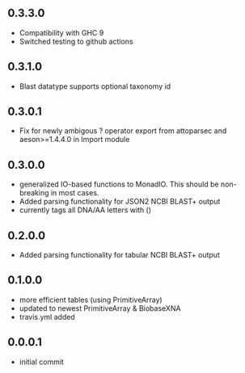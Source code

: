 0.3.3.0
-------

- Compatibility with GHC 9
- Switched testing to github actions


0.3.1.0
-------

- Blast datatype supports optional taxonomy id

0.3.0.1
-------

- Fix for newly ambigous ? operator export from attoparsec and aeson>=1.4.4.0 
  in Import module 

0.3.0.0
-------

- generalized IO-based functions to MonadIO. This should be non-breaking in
  most cases.
- Added parsing functionality for JSON2 NCBI BLAST+ output
- currently tags all DNA/AA letters with ()

0.2.0.0
-------

- Added parsing functionality for tabular NCBI BLAST+ output

0.1.0.0
-------

- more efficient tables (using PrimitiveArray)
- updated to newest PrimitiveArray & BiobaseXNA
- travis.yml added

0.0.0.1
-------

- initial commit
